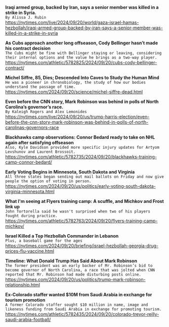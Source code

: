 **Iraqi armed group, backed by Iran, says a senior member was killed in a strike in Syria.**\
`By Alissa J. Rubin`\
https://nytimes.com/live/2024/09/20/world/gaza-israel-hamas-hezbollah/iraqi-armed-group-backed-by-iran-says-a-senior-member-was-killed-in-a-strike-in-syria

**As Cubs approach another long offseason, Cody Bellinger hasn’t made his contract decision**\
`The Cubs might be fine with Bellinger staying or leaving, considering their internal options and the value he brings as a two-way player.`\
https://nytimes.com/athletic/5782825/2024/09/20/cubs-cody-bellinger-contract/

**Michel Siffre, 85, Dies; Descended Into Caves to Study the Human Mind**\
`He was a pioneer in chronobiology, the study of how our bodies understand the passage of time.`\
https://nytimes.com/2024/09/20/science/michel-siffre-dead.html

**Even before the CNN story, Mark Robinson was behind in polls of North Carolina’s governor’s race.**\
`By Kaleigh Rogers and Alex Lemonides`\
https://nytimes.com/live/2024/09/20/us/trump-harris-election/even-before-the-cnn-story-mark-robinson-was-behind-in-polls-of-north-carolinas-governors-race

**Blackhawks camp observations: Connor Bedard ready to take on NHL again after satisfying offseason**\
`Also, Kyle Davidson provided more specific injury updates for Artyom Levshunov and Laurent Brossoit.`\
https://nytimes.com/athletic/5782735/2024/09/20/blackhawks-training-camp-connor-bedard/

**Early Voting Begins in Minnesota, South Dakota and Virginia**\
`All three states began sending out mail ballots on Friday and now give people the option of voting in person.`\
https://nytimes.com/2024/09/20/us/politics/early-voting-south-dakota-virginia-minnesota.html

**What I'm seeing at Flyers training camp: A scuffle, and Michkov and Frost link up**\
`John Tortorella said he wasn't surprised when two of his players fought during practice.`\
https://nytimes.com/athletic/5782763/2024/09/20/flyers-training-camp-michkov/

**Israel Killed a Top Hezbollah Commander in Lebanon**\
`Plus, a baseball game for the ages`\
https://nytimes.com/2024/09/20/briefing/israel-hezbollah-georgia-drug-prices-flu-vaccine.html

**Timeline: What Donald Trump Has Said About Mark Robinson**\
`The former president was an early backer of Mr. Robinson’s bid to become governor of North Carolina, a race that was jolted when CNN reported that Mr. Robinson had made disturbing posts online.`\
https://nytimes.com/2024/09/20/us/politics/trump-mark-robinson-relationship.html

**Ex-Colorado staffer wanted $10M from Saudi Arabia in exchange for tourism promotion**\
`A former Colorado staffer sought $10 million in name, image and likeness funding from Saudi Arabia in exchange for promoting tourism. `\
https://nytimes.com/athletic/5782435/2024/09/20/colorado-trevor-reilly-saudi-arabia-football/

